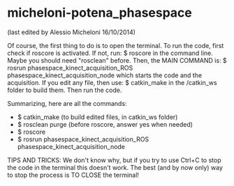 micheloni-potena_phasespace
===========================
(last edited by Alessio Micheloni 16/10/2014)


Of course, the first thing to do is to open the terminal.
To run the code, first check if roscore is activated. If not, run:
$ roscore
in the command line. Maybe you should need "rosclean" before.
Then, the MAIN COMMAND is:
$ rosrun phasespace_kinect_acquisition_ROS phasespace_kinect_acquisition_node
which starts the code and the acquisition.
If you edit any file, then use:
$ catkin_make
in the /catkin_ws folder to build them. Then run the code.


Summarizing, here are all the commands:
- $ catkin_make (to build edited files, in catkin_ws folder)
- $ rosclean purge (before roscore, answer yes when needed)
- $ roscore
- $ rosrun phasespace_kinect_acquisition_ROS phasespace_kinect_acquisition_node


TIPS AND TRICKS:
We don't know why, but if you try to use Ctrl+C to stop the code
in the terminal this doesn't work. The best (and by now only) way
to stop the process is TO CLOSE the terminal!
